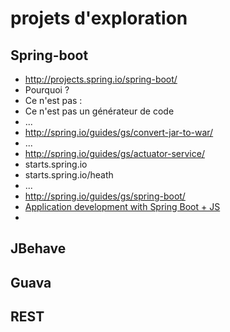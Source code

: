 # projets d'exploration

## Spring-boot
- http://projects.spring.io/spring-boot/
 - Pourquoi ?
 - Ce n'est pas :
  - Ce n'est pas un générateur de code
 - ...
- http://spring.io/guides/gs/convert-jar-to-war/
 - ...
- http://spring.io/guides/gs/actuator-service/
 - starts.spring.io
  - starts.spring.io/heath
  - ...
- http://spring.io/guides/gs/spring-boot/
- [Application development with Spring Boot + JS](http://spring.io/guides/gs/spring-boot-cli-and-js/)
- 

## JBehave

## Guava

## REST

